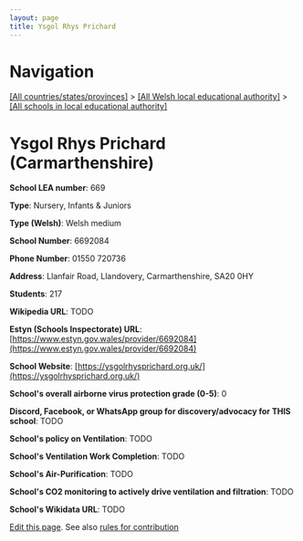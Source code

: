 ```yaml
---
layout: page
title: Ysgol Rhys Prichard
---
```

# Navigation

[[All countries/states/provinces]](../../..) > [[All Welsh local educational authority]](../..) > [[All schools in local educational authority]](..)

# Ysgol Rhys Prichard (Carmarthenshire)

**School LEA number**: 669

**Type**: Nursery, Infants & Juniors

**Type (Welsh)**: Welsh medium

**School Number**: 6692084

**Phone Number**: 01550 720736

**Address**: Llanfair Road, Llandovery, Carmarthenshire, SA20 0HY

**Students**: 217

**Wikipedia URL**: TODO

**Estyn (Schools Inspectorate) URL**: [https://www.estyn.gov.wales/provider/6692084](https://www.estyn.gov.wales/provider/6692084)

**School Website**: [https://ysgolrhysprichard.org.uk/](https://ysgolrhysprichard.org.uk/)

**School's overall airborne virus protection grade (0-5)**: 0

**Discord, Facebook, or WhatsApp group for discovery/advocacy for THIS school**: TODO

**School's policy on Ventilation**: TODO

**School's Ventilation Work Completion**: TODO

**School's Air-Purification**: TODO

**School's CO2 monitoring to actively drive ventilation and filtration**: TODO

**School's Wikidata URL**: TODO




[Edit this page](https://github.com/VentilationProject/Wales/edit/prif/./Carmarthenshire/Ysgol_Rhys_Prichard.md). See also [rules for contribution](../../../contribution-rules/)